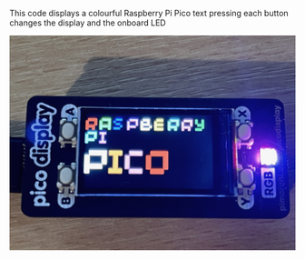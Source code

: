 This code displays a colourful Raspberry Pi Pico text
pressing each button changes the display and the onboard LED

![Alt text](https://github.com/evilbobbins/BearWithMe/blob/main/RaspberryPi_Pico/MicroPython/Pimoroni_Display_Pack/Text_and_buttons/DisplayPack.jpeg?raw=true "Image")
